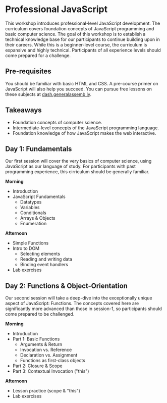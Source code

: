 # Professional JavaScript

This workshop introduces professional-level JavaScript development. The curriculum covers foundation concepts of JavaScript programming and basic computer science. The goal of this workshop is to establish a technical knowledge base for our participants to continue building upon in their careers. While this is a beginner-level course, the curriculum is expansive and highly technical. Participants of all experience levels should come prepared for a challenge.

## Pre-requisites

You should be familiar with basic HTML and CSS. A pre-course primer on JavaScript will also help you succeed. You can pursue free lessons on these subjects at [dash.generalassemb.ly](http://dash.generalassemb.ly).

## Takeaways
- Foundation concepts of computer science.
- Intermediate-level concepts of the JavaScript programming language.
- Foundation knowledge of how JavaScript makes the web interactive.

## Day 1: Fundamentals

Our first session will cover the very basics of computer science, using JavaScript as our language of study. For participants with past programming experience, this cirriculum should be generally familiar.

**Morning**

 - Introduction
 - JavaScript Fundamentals
   - Datatypes
   - Variables
   - Conditionals
   - Arrays & Objects
   - Enumeration

**Afternoon**

 - Simple Functions
 - Intro to DOM
   - Selecting elements
   - Reading and writing data
   - Binding event handlers
 - Lab exercises

## Day 2: Functions & Object-Orientation

Our second session will take a deep-dive into the exceptionally unique aspect of JavaScript: Functions. The concepts covered here are significantly more advanced than those in session-1, so participants should come prepared to be challenged.

**Morning**

 - Introduction
 - Part 1: Basic Functions
   - Arguments & Return
   - Invocation vs. Reference
   - Declaration vs. Assignment
   - Functions as first-class objects
 - Part 2: Closure & Scope
 - Part 3: Contextual Invocation ("this")

**Afternoon**

 - Lesson practice (scope & "this")
 - Lab exercises
